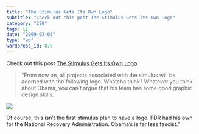 ```yaml
---
title: "The Stimulus Gets Its Own Logo"
subtitle: "Check out this post The Stimulus Gets Its Own Logo"
category: "298"
tags: []
date: "2009-03-03"
type: "wp"
wordpress_id: 875
---
```

Check out this post [The Stimulus Gets Its Own Logo](http://feedproxy.google.com/~r/clusterstock/~3/S3OuWiYTLfc/the-stimulus-gets-its-own-logo-2009-3):
> "From now on, all projects associated with the simulus will be adorned with the following logo. Whatcha think? Whatever you think about Obama, you can’t argue that his team has some good graphic design skills.

 ![](http://static.10gen.com/www.businessinsider.com/~~/f?id=49ada8cf14b9b9ea009002ee) 

 Of course, this isn’t the first stimulus plan to have a logo. FDR had his own for the National Recovery Administration. Obama’s is far less fascist."